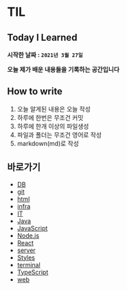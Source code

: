 # TIL

## Today I Learned

**시작한 날짜 : ```2021년 3월 27일```**

**오늘 제가 배운 내용들을 기록하는 공간입니다**

## How to write

1. 오늘 알게된 내용은 오늘 작성  
2. 하루에 한번은 무조건 커밋
3. 하루에 한개 이상의 파일생성
4. 파일과 폴더는 무조건 영어로 작성
5. markdown(md)로 작성

## 바로가기

- [DB](https://github.com/hyeongrok7874/TIL/tree/main/DB)
- [git](https://github.com/hyeongrok7874/TIL/tree/main/git)
- [html](https://github.com/hyeongrok7874/TIL/tree/main/html)
- [infra](https://github.com/hyeongrok7874/TIL/tree/main/infra)
- [IT](https://github.com/hyeongrok7874/TIL/tree/main/IT)
- [Java](https://github.com/hyeongrok7874/TIL/tree/main/Java)
- [JavaScript](https://github.com/hyeongrok7874/TIL/tree/main/JavaScript)
- [Node.js](https://github.com/hyeongrok7874/TIL/tree/main/Node.js)
- [React](https://github.com/hyeongrok7874/TIL/tree/main/React)
- [server](https://github.com/hyeongrok7874/TIL/tree/main/server)
- [Styles](https://github.com/hyeongrok7874/TIL/tree/main/css)
- [terminal](https://github.com/hyeongrok7874/TIL/tree/main/terminal)
- [TypeScript](https://github.com/hyeongrok7874/TIL/tree/main/TypeScript)
- [web](https://github.com/hyeongrok7874/TIL/tree/main/web)